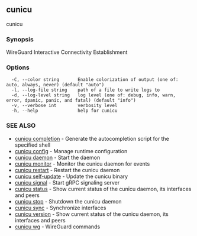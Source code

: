 ## cunicu

cunicu

### Synopsis

WireGuard Interactive Connectivity Establishment

### Options

```
  -C, --color string       Enable colorization of output (one of: auto, always, never) (default "auto")
  -l, --log-file string    path of a file to write logs to
  -d, --log-level string   log level (one of: debug, info, warn, error, dpanic, panic, and fatal) (default "info")
  -v, --verbose int        verbosity level
  -h, --help               help for cunicu
```

### SEE ALSO

* [cunicu completion](cunicu_completion.md)	 - Generate the autocompletion script for the specified shell
* [cunicu config](cunicu_config.md)	 - Manage runtime configuration
* [cunicu daemon](cunicu_daemon.md)	 - Start the daemon
* [cunicu monitor](cunicu_monitor.md)	 - Monitor the cunicu daemon for events
* [cunicu restart](cunicu_restart.md)	 - Restart the cunicu daemon
* [cunicu self-update](cunicu_self-update.md)	 - Update the cunicu binary
* [cunicu signal](cunicu_signal.md)	 - Start gRPC signaling server
* [cunicu status](cunicu_status.md)	 - Show current status of the cunīcu daemon, its interfaces and peers
* [cunicu stop](cunicu_stop.md)	 - Shutdown the cunicu daemon
* [cunicu sync](cunicu_sync.md)	 - Synchronize interfaces
* [cunicu version](cunicu_version.md)	 - Show current status of the cunīcu daemon, its interfaces and peers
* [cunicu wg](cunicu_wg.md)	 - WireGuard commands

